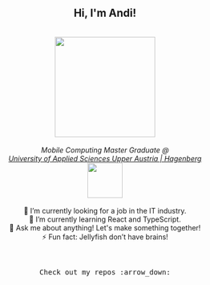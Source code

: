 <div align="center">
    <h2> Hi, I'm Andi!</h2>
</div>
</br>
<div align="center">
  <img src="./jelly2.png" width="200px">
</div>
</br>
<div align="center">
    <em align="center">
        Mobile Computing Master Graduate @ </br>
        <a href="https://www.fh-ooe.at/en/hagenberg-campus/">
        University of Applied Sciences Upper Austria | Hagenberg</a></br>
        <img src="https://media.giphy.com/media/K9Xy6osm73DbxIa8f2/giphy.gif?cid=790b7611af6d9a400d2cc4a3c7a6d6eb60567dfa09b6d241&rid=giphy.gif&ct=s" width="70">
    </em>
</div>
<div align="center">
    </br>
    <div>
    🔭 I’m currently looking for a job in the IT industry.
    </div>
    <div>
    🌱 I’m currently learning React and TypeScript.
    </div>
    <div>
    💬 Ask me about anything! Let's make something together!
    </div>
    <div>
    ⚡ Fun fact: Jellyfish don’t have brains!
    </div>
</div>
</br>
</br>
<p align="center">
<samp>Check out my repos :arrow_down:</samp>
</p>